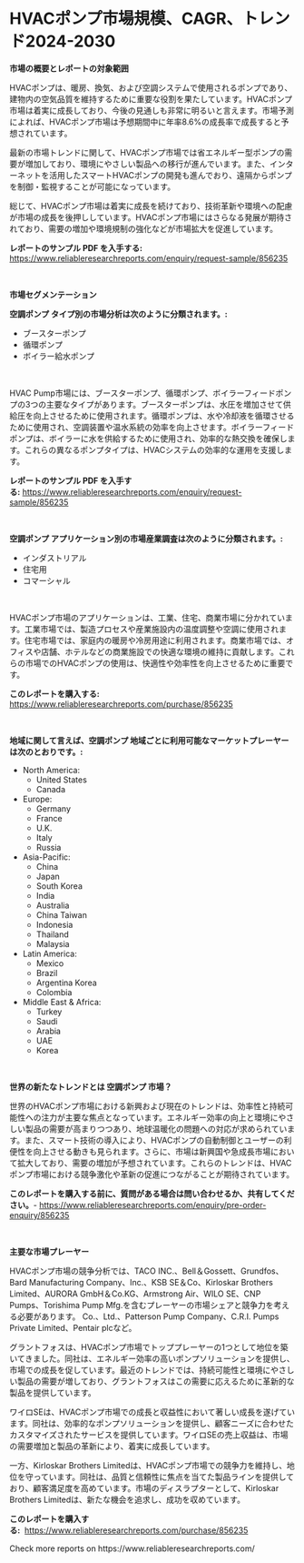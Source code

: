 <p><h1>HVACポンプ市場規模、CAGR、トレンド2024-2030</h1></p><p><strong>市場の概要とレポートの対象範囲</strong></p>
<p><p>HVACポンプは、暖房、換気、および空調システムで使用されるポンプであり、建物内の空気品質を維持するために重要な役割を果たしています。HVACポンプ市場は着実に成長しており、今後の見通しも非常に明るいと言えます。市場予測によれば、HVACポンプ市場は予想期間中に年率8.6%の成長率で成長すると予想されています。</p><p>最新の市場トレンドに関して、HVACポンプ市場では省エネルギー型ポンプの需要が増加しており、環境にやさしい製品への移行が進んでいます。また、インターネットを活用したスマートHVACポンプの開発も進んでおり、遠隔からポンプを制御・監視することが可能になっています。</p><p>総じて、HVACポンプ市場は着実に成長を続けており、技術革新や環境への配慮が市場の成長を後押ししています。HVACポンプ市場にはさらなる発展が期待されており、需要の増加や環境規制の強化などが市場拡大を促進しています。</p></p>
<p><strong>レポートのサンプル PDF を入手する:</strong> <a href="https://www.reliableresearchreports.com/enquiry/request-sample/856235">https://www.reliableresearchreports.com/enquiry/request-sample/856235</a></p>
<p>&nbsp;</p>
<p><strong>市場セグメンテーション</strong></p>
<p><strong>空調ポンプ タイプ別の市場分析は次のように分類されます。:</strong></p>
<p><ul><li>ブースターポンプ</li><li>循環ポンプ</li><li>ボイラー給水ポンプ</li></ul></p>
<p>&nbsp;</p>
<p><p>HVAC Pump市場には、ブースターポンプ、循環ポンプ、ボイラーフィードポンプの3つの主要なタイプがあります。ブースターポンプは、水圧を増加させて供給圧を向上させるために使用されます。循環ポンプは、水や冷却液を循環させるために使用され、空調装置や温水系統の効率を向上させます。ボイラーフィードポンプは、ボイラーに水を供給するために使用され、効率的な熱交換を確保します。これらの異なるポンプタイプは、HVACシステムの効率的な運用を支援します。</p></p>
<p><strong>レポートのサンプル PDF を入手する:</strong>&nbsp;<a href="https://www.reliableresearchreports.com/enquiry/request-sample/856235">https://www.reliableresearchreports.com/enquiry/request-sample/856235</a></p>
<p>&nbsp;</p>
<p><strong> 空調ポンプ アプリケーション別の市場産業調査は次のように分類されます。:</strong></p>
<p><ul><li>インダストリアル</li><li>住宅用</li><li>コマーシャル</li></ul></p>
<p>&nbsp;</p>
<p><p>HVACポンプ市場のアプリケーションは、工業、住宅、商業市場に分かれています。工業市場では、製造プロセスや産業施設内の温度調整や空調に使用されます。住宅市場では、家庭内の暖房や冷房用途に利用されます。商業市場では、オフィスや店舗、ホテルなどの商業施設での快適な環境の維持に貢献します。これらの市場でのHVACポンプの使用は、快適性や効率性を向上させるために重要です。</p></p>
<p><strong>このレポートを購入する:</strong>&nbsp; <a href="https://www.reliableresearchreports.com/purchase/856235">https://www.reliableresearchreports.com/purchase/856235</a></p>
<p>&nbsp;</p>
<p><strong>地域に関して言えば、空調ポンプ 地域ごとに利用可能なマーケットプレーヤーは次のとおりです。:</strong></p>
<p><ul>
    <li>
        North America:
        <ul>
            <li>United States</li>
            <li>Canada</li>
        </ul>
    </li>
    <li>
        Europe:
        <ul>
            <li>Germany</li>
            <li>France</li>
            <li>U.K.</li>
            <li>Italy</li>
            <li>Russia</li>
        </ul>
    </li>
    <li>
        Asia-Pacific:
        <ul>
            <li>China</li>
            <li>Japan</li>
            <li>South Korea</li>
            <li>India</li>
            <li>Australia</li>
            <li>China Taiwan</li>
            <li>Indonesia</li>
            <li>Thailand</li>
            <li>Malaysia</li>
        </ul>
    </li>
    <li>
        Latin America:
        <ul>
            <li>Mexico</li>
            <li>Brazil</li>
            <li>Argentina Korea</li>
            <li>Colombia</li>
        </ul>
    </li>
    <li>
        Middle East & Africa:
        <ul>
            <li>Turkey</li>
            <li>Saudi</li>
            <li>Arabia</li>
            <li>UAE</li>
            <li>Korea</li>
        </ul>
    </li>
    </ul></p>
<p>&nbsp;</p>
<p><strong>世界の新たなトレンドとは 空調ポンプ 市場？</strong></p>
<p><p>世界のHVACポンプ市場における新興および現在のトレンドは、効率性と持続可能性への注力が主要な焦点となっています。エネルギー効率の向上と環境にやさしい製品の需要が高まりつつあり、地球温暖化の問題への対応が求められています。また、スマート技術の導入により、HVACポンプの自動制御とユーザーの利便性を向上させる動きも見られます。さらに、市場は新興国や急成長市場において拡大しており、需要の増加が予想されています。これらのトレンドは、HVACポンプ市場における競争激化や革新の促進につながることが期待されています。</p></p>
<p><strong>このレポートを購入する前に、質問がある場合は問い合わせるか、共有してください。</strong>- <a href="https://www.reliableresearchreports.com/enquiry/pre-order-enquiry/856235">https://www.reliableresearchreports.com/enquiry/pre-order-enquiry/856235</a></p>
<p>&nbsp;</p>
<p><strong>主要な市場プレーヤー</strong></p>
<p><p>HVACポンプ市場の競争分析では、TACO INC.、Bell＆Gossett、Grundfos、Bard Manufacturing Company、Inc.、KSB SE＆Co、Kirloskar Brothers Limited、AURORA GmbH＆Co.KG、Armstrong Air、WILO SE、CNP Pumps、Torishima Pump Mfg.を含むプレーヤーの市場シェアと競争力を考える必要があります。 Co.、Ltd.、Patterson Pump Company、C.R.I. Pumps Private Limited、Pentair plcなど。</p><p>グラントフォスは、HVACポンプ市場でトッププレーヤーの1つとして地位を築いてきました。同社は、エネルギー効率の高いポンプソリューションを提供し、市場での成長を促しています。最近のトレンドでは、持続可能性と環境にやさしい製品の需要が増しており、グラントフォスはこの需要に応えるために革新的な製品を提供しています。</p><p>ワイロSEは、HVACポンプ市場での成長と収益性において著しい成長を遂げています。同社は、効率的なポンプソリューションを提供し、顧客ニーズに合わせたカスタマイズされたサービスを提供しています。ワイロSEの売上収益は、市場の需要増加と製品の革新により、着実に成長しています。</p><p>一方、Kirloskar Brothers Limitedは、HVACポンプ市場での競争力を維持し、地位を守っています。同社は、品質と信頼性に焦点を当てた製品ラインを提供しており、顧客満足度を高めています。市場のディスラプターとして、Kirloskar Brothers Limitedは、新たな機会を追求し、成功を収めています。</p></p>
<p><strong>このレポートを購入する:</strong>&nbsp;&nbsp;<a href="https://www.reliableresearchreports.com/purchase/856235">https://www.reliableresearchreports.com/purchase/856235</a></p>
<p>Check more reports on https://www.reliableresearchreports.com/</p>